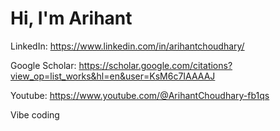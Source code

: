 # Hi, I'm Arihant

LinkedIn: [https://www.linkedin.com/in/arihantchoudhary/ ](url)

Google Scholar: [https://scholar.google.com/citations?view_op=list_works&hl=en&user=KsM6c7IAAAAJ ](url)

Youtube: [https://www.youtube.com/@ArihantChoudhary-fb1qs ](url)

Vibe coding 
